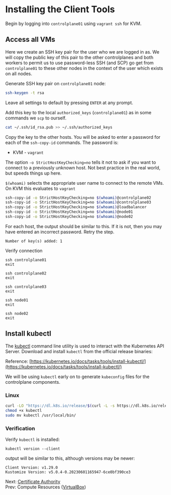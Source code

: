 # Installing the Client Tools

Begin by logging into `controlplane01` using `vagrant ssh` for KVM.

## Access all VMs

Here we create an SSH key pair for the user who we are logged in as. We will copy the public key of this pair to the other controlplanes and both workers to permit us to use password-less SSH (and SCP) go get from `controlplane01` to these other nodes in the context of the user which exists on all nodes.

Generate SSH key pair on `controlplane01` node:

[//]: # (host:controlplane01)

```bash
ssh-keygen -t rsa
```

Leave all settings to default by pressing `ENTER` at any prompt.

Add this key to the local `authorized_keys` (`controlplane01`) as in some commands we `scp` to ourself.

```bash
cat ~/.ssh/id_rsa.pub >> ~/.ssh/authorized_keys
```

Copy the key to the other hosts. You will be asked to enter a password for each of the `ssh-copy-id` commands. The password is:
* KVM - `vagrant`

The option `-o StrictHostKeyChecking=no` tells it not to ask if you want to connect to a previously unknown host. Not best practice in the real world, but speeds things up here.

`$(whoami)` selects the appropriate user name to connect to the remote VMs. On KVM this evaluates to `vagrant`

```bash
ssh-copy-id -o StrictHostKeyChecking=no $(whoami)@controlplane02
ssh-copy-id -o StrictHostKeyChecking=no $(whoami)@controlplane03
ssh-copy-id -o StrictHostKeyChecking=no $(whoami)@loadbalancer
ssh-copy-id -o StrictHostKeyChecking=no $(whoami)@node01
ssh-copy-id -o StrictHostKeyChecking=no $(whoami)@node02
```



For each host, the output should be similar to this. If it is not, then you may have entered an incorrect password. Retry the step.

```
Number of key(s) added: 1
```

Verify connection

```
ssh controlplane01
exit

ssh controlplane02
exit

ssh controlplane03
exit

ssh node01
exit

ssh node02
exit
```


## Install kubectl

The [kubectl](https://kubernetes.io/docs/tasks/tools/install-kubectl) command line utility is used to interact with the Kubernetes API Server. Download and install `kubectl` from the official release binaries:

Reference: [https://kubernetes.io/docs/tasks/tools/install-kubectl/](https://kubernetes.io/docs/tasks/tools/install-kubectl/)

We will be using `kubectl` early on to generate `kubeconfig` files for the controlplane components.

### Linux

```bash
curl -LO "https://dl.k8s.io/release/$(curl -L -s https://dl.k8s.io/release/stable.txt)/bin/linux/amd64/kubectl"
chmod +x kubectl
sudo mv kubectl /usr/local/bin/
```

### Verification

Verify `kubectl` is installed:

```
kubectl version --client
```

output will be similar to this, although versions may be newer:

```
Client Version: v1.29.0
Kustomize Version: v5.0.4-0.20230601165947-6ce0bf390ce3
```

Next: [Certificate Authority](04-certificate-authority.md)<br>
Prev: Compute Resources ([VirtualBox](02-compute-resources.md))